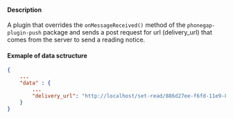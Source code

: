 #### Description

A plugin that overrides the ```onMessageReceived()``` method of the `phonegap-plugin-push` package
and sends a post request for url (delivery_url) that comes from the server to send a reading notice.
#### Exmaple of data sctructure

```json
{
	...
	"data" : {
    	...
    	"delivery_url": "http://localhost/set-read/886d27ee-f6fd-11e9-832d-362b9e155667"
    }
}
```

